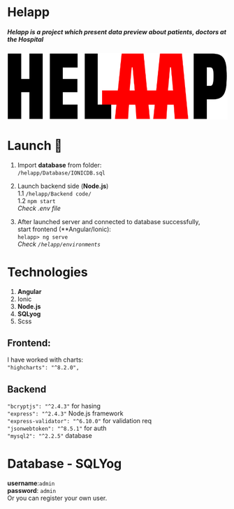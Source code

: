 # Helapp
 
##### Helapp is a project which present data preview about patients, doctors at the Hospital


![HelApp LOGO](https://github.com/zarija-gavrilovic/Helapp/blob/master/baner.png?raw=true)

# Launch :rocket:

1. Import **database** from folder:  
    ``/helapp/Database/IONICDB.sql``
2. Launch backend side (**Node.js**)  
    1.1 ``/helapp/Backend code/``  
    1.2 ``npm start``  
    *Check .env file*

3. After launched server and connected to database successfully,  
   start frontend (**Angular/Ionic):  
    ``helapp> ng serve``  
    *Check ``/helapp/environments``*
    

# Technologies
1. **Angular**
2. Ionic
3. **Node.js**
4. **SQLyog**
5. Scss

## Frontend:  
I have worked with charts:  
``"highcharts": "^8.2.0",``

## Backend
``"bcryptjs": "^2.4.3"`` for hasing  
``"express": "^2.4.3"`` Node.js framework  
``"express-validator": "^6.10.0"`` for validation req  
``"jsonwebtoken": "^8.5.1"`` for auth  
``"mysql2": "^2.2.5"`` database
    

# Database - SQLYog  
**username**:``admin``  
**password**: ``admin``  
Or you can register your own user.


